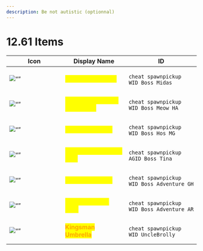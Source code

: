 ```yaml
---
description: Be not autistic (optionnal)
---
```


# 12.61 Items

<table data-full-width="true"><thead><tr><th width="186">Icon</th><th width="185.33333333333331">Display Name</th><th>ID</th></tr></thead><tbody><tr><td><img src="https://static.wikia.nocookie.net/fortnite_gamepedia/images/9/99/Midas-Drum-Gun.png" alt="“”"> </td><td><mark style="color:yellow;"><strong>Midas' Drum Gun</strong></mark></td><td><p></p><pre><code>cheat spawnpickup WID_Boss_Midas
</code></pre></td></tr><tr><td><img src="https://static.wikia.nocookie.net/fortnite/images/2/2f/Heavy_Assault_Rifle_(High_Tier)_-_Weapon_-_Fortnite.png/" alt="“”"> </td><td><mark style="color:yellow;"><strong>Meowscle's Peow Peow Rifle</strong></mark></td><td><p></p><pre><code>cheat spawnpickup WID_Boss_Meow_HA
</code></pre></td></tr><tr><td> <img src="https://static.wikia.nocookie.net/fortnite/images/f/f4/Minigun_-_Weapon_-_Fortnite.png" alt="“”"> </td><td><mark style="color:yellow;"><strong>Brutus' Minigun</strong></mark></td><td><p></p><pre><code>cheat spawnpickup WID_Boss_Hos_MG
</code></pre></td></tr><tr><td><img src="https://static.wikia.nocookie.net/fortnite/images/6/6c/TNTina&#x27;s_Ka-Boom_Bow_-_Weapon_-_Fortnite.png" alt="“”"> </td><td><mark style="color:yellow;"><strong>TNTina's Ka-Boom Bow</strong></mark></td><td><p></p><pre><code>cheat spawnpickup AGID_Boss_Tina
</code></pre></td></tr><tr><td><img src="https://static.wikia.nocookie.net/fortnite/images/2/29/Grappler_-_Weapon_-_Fortnite.png" alt="“”"> </td><td><mark style="color:yellow;"><strong>Skye's Grappler</strong></mark></td><td><p></p><pre><code>cheat spawnpickup WID_Boss_Adventure_GH
</code></pre></td></tr><tr><td><img src="https://static.wikia.nocookie.net/fortnite/images/e/ec/Assault_Rifle_(High_Level)_-_Weapon_-_Fortnite.png" alt="“”"> </td><td><mark style="color:yellow;"><strong>Skye's Assault Rifle</strong></mark></td><td><p></p><pre><code>cheat spawnpickup WID_Boss_Adventure_AR
</code></pre></td></tr><tr><td><img src="https://static.wikia.nocookie.net/fortnite/images/2/2d/Kingsman_-_Weapon_-_Fortnite.png" alt="“”"> </td><td><mark style="color:orange;"><strong>Kingsman Umbrella</strong></mark></td><td><p></p><pre><code>cheat spawnpickup WID_UncleBrolly
</code></pre></td></tr></tbody></table>
